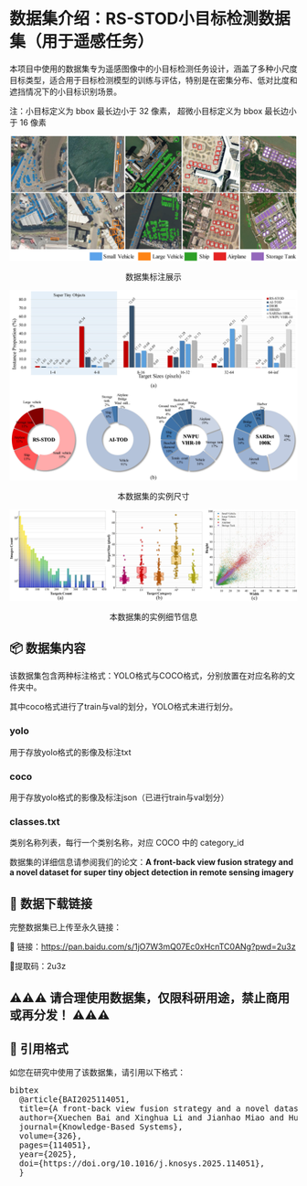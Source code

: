 # 数据集介绍：RS-STOD小目标检测数据集（用于遥感任务）
本项目中使用的数据集专为遥感图像中的小目标检测任务设计，涵盖了多种小尺度目标类型，适合用于目标检测模型的训练与评估，特别是在密集分布、低对比度和遮挡情况下的小目标识别场景。

注：小目标定义为 bbox 最长边小于 32 像素， 超微小目标定义为 bbox 最长边小于 16 像素

![image](https://github.com/lixinghua5540/FBVF-YOLO/blob/master/RS-STOD_Dataset/images/Dataset_images.jpg)
<p align="center">数据集标注展示</p>

![image](https://github.com/lixinghua5540/FBVF-YOLO/blob/master/RS-STOD_Dataset/images/Percentage%20of%20each%20category.jpg)
<p align="center">本数据集的实例尺寸</p>

![image](https://github.com/lixinghua5540/FBVF-YOLO/blob/master/RS-STOD_Dataset/images/RS-STOD%20labelling%20details.jpg)
<p align="center">本数据集的实例细节信息</p>

## 📦 数据集内容
该数据集包含两种标注格式：YOLO格式与COCO格式，分别放置在对应名称的文件夹中。

其中coco格式进行了train与val的划分，YOLO格式未进行划分。

### yolo

用于存放yolo格式的影像及标注txt

### coco

用于存放yolo格式的影像及标注json（已进行train与val划分）

### classes.txt

类别名称列表，每行一个类别名称，对应 COCO 中的 category_id

数据集的详细信息请参阅我们的论文：**A front-back view fusion strategy and a novel dataset for super tiny object detection in remote sensing imagery**

## 🔗 数据下载链接
完整数据集已上传至永久链接：

📎 链接：https://pan.baidu.com/s/1jO7W3mQ07Ec0xHcnTC0ANg?pwd=2u3z 

🔑提取码：2u3z 

## ⚠️⚠️⚠️ 请合理使用数据集，仅限科研用途，禁止商用或再分发！ ⚠️⚠️⚠️


## 📄 引用格式
如您在研究中使用了该数据集，请引用以下格式：

<pre>bibtex 
  @article{BAI2025114051, 
  title={A front-back view fusion strategy and a novel dataset for super tiny object detection in remote sensing imagery}, 
  author={Xuechen Bai and Xinghua Li and Jianhao Miao and Huanfeng Shen}, 
  journal={Knowledge-Based Systems},
  volume={326}, 
  pages={114051}, 
  year={2025}, 
  doi={https://doi.org/10.1016/j.knosys.2025.114051}, 
  }</pre>
